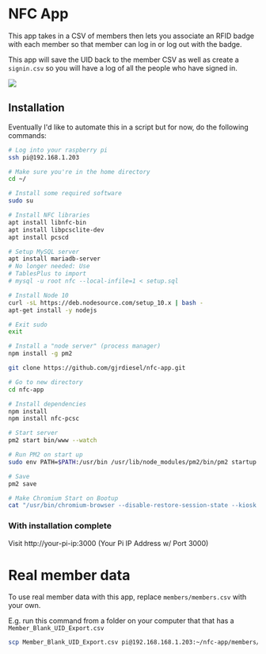 # NFC App

This app takes in a CSV of members then lets you associate an RFID badge with each member
so that member can log in or log out with the badge.

This app will save the UID back to the member CSV as well as create a `signin.csv` so you will have
a log of all the people who have signed in.

<a href="https://www.youtube.com/watch?v=7-MVB1sp2Mg"><img src="images/example.gif"></a>

## Installation

Eventually I'd like to automate this in a script but for now, do the following commands:

```bash
# Log into your raspberry pi
ssh pi@192.168.1.203

# Make sure you're in the home directory
cd ~/

# Install some required software
sudo su

# Install NFC libraries
apt install libnfc-bin
apt install libpcsclite-dev
apt install pcscd

# Setup MySQL server
apt install mariadb-server
# No longer needed: Use 
# TablesPlus to import
# mysql -u root nfc --local-infile=1 < setup.sql

# Install Node 10
curl -sL https://deb.nodesource.com/setup_10.x | bash -
apt-get install -y nodejs

# Exit sudo 
exit

# Install a "node server" (process manager)
npm install -g pm2

git clone https://github.com/gjrdiesel/nfc-app.git

# Go to new directory
cd nfc-app

# Install dependencies
npm install
npm install nfc-pcsc

# Start server
pm2 start bin/www --watch

# Run PM2 on start up
sudo env PATH=$PATH:/usr/bin /usr/lib/node_modules/pm2/bin/pm2 startup systemd -u pi --hp /home/pi

# Save 
pm2 save

# Make Chromium Start on Bootup
cat "/usr/bin/chromium-browser --disable-restore-session-state --kiosk http://localhost:3000/" >> /etc/xdg/lxsession/LXDE-pi/autostart
```

### With installation complete

Visit http://your-pi-ip:3000 (Your Pi IP Address w/ Port 3000)

# Real member data
To use real member data with this app, replace `members/members.csv` with your own.

E.g. run this command from a folder on your computer that that has a `Member_Blank_UID_Export.csv`
```bash
scp Member_Blank_UID_Export.csv pi@192.168.168.1.203:~/nfc-app/members/members.csv
```
